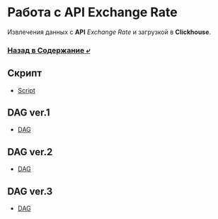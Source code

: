 # Работа с API Exchange Rate
Извлечения данных с **API** _Exchange Rate_ и загрузкой в **Clickhouse**. 

### [Назад в Содержание ⤶](https://github.com/exchange_rate)

## Скрипт
- [Script](scripts/xg_script.py)

## DAG ver.1
- [DAG](dags/xg_dag.py)

## DAG ver.2
- [DAG](dags/xg_dag_v2.py)

## DAG ver.3
- [DAG](dags/xg_dag_v3.py)